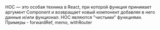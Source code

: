 HOC — это особая техника в React, при которой функция принимает аргумент Component и возвращает новый компонент добавляя в него данные и/или фунционал. HOC являются "чистыми" функциями. Примеры - forwardRef, memo, withRouter